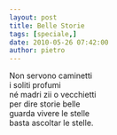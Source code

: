 ```yaml
---
layout: post
title: Belle Storie
tags: [speciale,]
date: 2010-05-26 07:42:00
author: pietro
---
```

Non servono caminetti<br/>i soliti profumi<br/>né madri zii o vecchietti<br/>per dire storie belle<br/>guarda vivere le stelle<br/>basta ascoltar le stelle.
